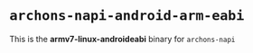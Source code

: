 # `archons-napi-android-arm-eabi`

This is the **armv7-linux-androideabi** binary for `archons-napi`

